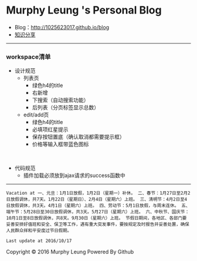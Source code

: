 # Murphy Leung 's Personal Blog

  - Blog：http://1025623017.github.io/blog
  - [知识分享](https://github.com/1025623017/blog/tree/gh-pages)



------



### workspace清单

* 设计规范
  * 列表页
    * 绿色h4的title
    * 右新增
    * 下搜索（自动搜索功能）
    * 后列表（分页标签显示总数）
  * edit/add页
    * 绿色h4的title
    * 必填项红星提示
    * 保存按钮置底（确认取消都需要提示框）
    * 价格等输入框带蓝色图标

<br>

* 代码规范
  * 插件加载必须放到ajax请求的success函数中



***

`
Vacation at
  一、元旦：1月1日放假，1月2日（星期一）补休。
  二、春节：1月27日至2月2日放假调休，共7天。1月22日（星期日）、2月4日（星期六）上班。
  三、清明节：4月2日至4日放假调休，共3天。4月1日（星期六）上班。
  四、劳动节：5月1日放假，与周末连休。
  五、端午节：5月28日至30日放假调休，共3天。5月27日（星期六）上班。
  六、中秋节、国庆节：10月1日至8日放假调休，共8天。9月30日（星期六）上班。
  节假日期间，各地区、各部门要妥善安排好值班和安全、保卫等工作，遇有重大突发事件，要按规定及时报告并妥善处置，确保人民群众祥和平安度过节日假期。
`

`Last update at 2016/10/17`

Copyright &copy; 2016 Murphy Leung Powered By Github
